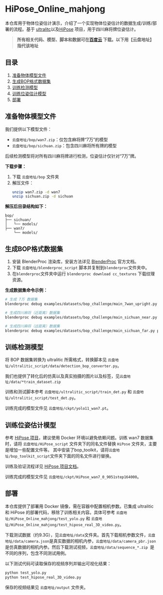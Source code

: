 # HiPose_Online_mahjong

本仓库用于物体位姿估计演示，介绍了一个实现物体位姿估计的数据生成/训练/部署的流程。基于 [ultralitc](https://github.com/uzh-rpg/ultralitc)以及[HiPose](https://github.com/lyltc1/HiPose) 项目，用于四川麻将牌位姿估计。

> **所有相关代码、模型、脚本和数据可在[百度云](https://pan.baidu.com/s/11zwgrygs7210UBUZWFpXxg?pwd=ai5t) 下载。以下用【云盘地址】指代该地址**

## 目录

1. [准备物体模型文件](#准备物体模型文件)
2. [生成BOP格式数据集](#生成bop格式数据集)
3. [训练检测模型](#训练检测模型)
4. [训练位姿估计模型](#训练位姿估计模型)
5. [部署](#部署)

## 准备物体模型文件

我们提供以下模型文件：

- `云盘地址/bop/wan7.zip`：仅包含麻将牌“7万”的模型
- `云盘地址/bop/sichuan.zip`：包含四川麻将所有牌的模型

后续检测模型将对所有四川麻将牌进行检测，位姿估计仅针对“7万”牌。

**下载步骤：**

1. 下载 `云盘地址/bop` 文件夹  
3. 解压文件：
    ```bash
    unzip wan7.zip -d wan7
    unzip sichuan.zip -d sichuan
    ```

**解压后目录结构如下：**
```
bop/
├── sichuan/
│   └── models/
├── wan7/
    └── models/
```

## 生成BOP格式数据集

1. 安装 BlenderProc 渲染库，安装方法详见 [BlenderProc](https://github.com/DLR-RM/BlenderProc) 官方文档。
2. 下载 `云盘地址/blenderproc_script` 脚本并复制到`blenderproc`文件夹中。
3. 在`blenderproc`文件夹中运行 `blenderproc download cc_textures` 下载纹理资源。

**生成数据集命令示例：**
```bash
# 生成 7万 数据集
blenderproc debug examples/datasets/bop_challenge/main_7wan_upright.py /path/to/bop/ resources/cctextures examples/datasets/bop_challenge/output --num_scenes=2000

# 生成四川麻将（近距离）数据集
blenderproc debug examples/datasets/bop_challenge/main_sichuan_near.py /path/to/bop/ resources/cctextures examples/datasets/bop_challenge/output --num_scenes=2000

# 生成四川麻将（远距离）数据集
blenderproc debug examples/datasets/bop_challenge/main_sichuan_far.py path/to/bop/ resources/cctextures examples/datasets/bop_challenge/output --num_scenes=2000
```

## 训练检测模型

将 BOP 数据集转换为 ultralitic 所需格式，转换脚本见 `云盘地址/ultralitic_script/data/detection_bop_converter.py`。

我们也提供了转化后的仿真以及真实拍摄的图片以及标签，见`云盘地址/data/*train_dataset.zip`

训练和测试脚本参考 `云盘地址/ultralitic_script/train_det.py` 和 `云盘地址/ultralitic_script/test_det.py`。

训练完成的模型文件见 `云盘地址/ckpt/yolo11_wan7.pt`。

## 训练位姿估计模型

参考 [HiPose 项目](https://github.com/lyltc1/HiPose)，建议使用 Docker 环境以避免依赖问题。训练 wan7 数据集时，请将 `云盘地址/HiPose_script` 文件夹下的同名文件替换 `HiPose` 文件夹，主要是增加一些配置文件等。
其中安装了bop_toolkit，请将`云盘地址/bop_toolkit_script`文件夹下面的同名文件进行替换。

训练及验证流程详见 [HiPose 项目文档](https://github.com/lyltc1/HiPose)。

训练完成的模型文件见 `云盘地址/ckpt/HiPose_wan7_0_9051step164000`。

## 部署

本仓库提供了部署用 Docker 镜像，需在容器中配置相机参数。已集成 ultralitic 和 HiPose 的部署代码，移除了训练相关内容。具体可参考 `云盘地址/HiPose_Online_mahjong/test_yolo.py` 和 `云盘地址/HiPose_Online_mahjong/test_hipose_real_3D_video.py`。

下载测试数据（约9.3G），见`云盘地址/data`文件夹。首先下载相机参数文件，`云盘地址/data/camera.json`是真实数据的相机内参，`云盘地址/data/camera_pbr.json`是仿真数据的相机内参。然后下载测试视频，`云盘地址/data/sequence_*.zip `是不同的序列，包含不同测试用例。


以下测试代码可读取保存的视频序列并输出可视化结果：
```bash
python test_yolo.py
python test_hipose_real_3D_video.py
```

保存的视频结果见 `云盘地址/output` 文件夹。